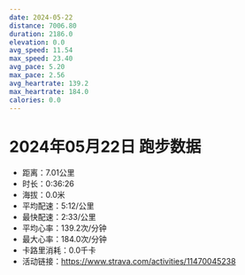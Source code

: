 ```yaml
---
date: 2024-05-22
distance: 7006.80
duration: 2186.0
elevation: 0.0
avg_speed: 11.54
max_speed: 23.40
avg_pace: 5.20
max_pace: 2.56
avg_heartrate: 139.2
max_heartrate: 184.0
calories: 0.0
---
```


# 2024年05月22日 跑步数据

- 距离：7.01公里
- 时长：0:36:26
- 海拔：0.0米
- 平均配速：5:12/公里
- 最快配速：2:33/公里
- 平均心率：139.2次/分钟
- 最大心率：184.0次/分钟
- 卡路里消耗：0.0千卡
- 活动链接：https://www.strava.com/activities/11470045238

